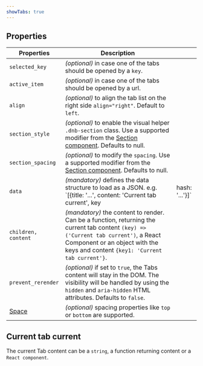 ```yaml
---
showTabs: true
---
```


## Properties

| Properties                                  | Description                                                                                                                                                                                                             |     |
| ------------------------------------------- | ----------------------------------------------------------------------------------------------------------------------------------------------------------------------------------------------------------------------- | --- |
| `selected_key`                              | _(optional)_ in case one of the tabs should be opened by a `key`.                                                                                                                                                       |     |
| `active_item`                               | _(optional)_ in case one of the tabs should be opened by a url.                                                                                                                                                         |     |
| `align`                                     | _(optional)_ to align the tab list on the right side `align="right"`. Default to `left`.                                                                                                                                |     |
| `section_style`                             | _(optional)_ to enable the visual helper `.dnb-section` class. Use a supported modifier from the [Section component](/uilib/components/section/properties). Defaults to null.                                           |
| `section_spacing`                           | _(optional)_ to modify the `spacing`. Use a supported modifier from the [Section component](/uilib/components/section/properties). Defaults to null.                                                                    |
| `data`                                      | _(mandatory)_ defines the data structure to load as a JSON. e.g. `[{title: '...', content: 'Current tab current', key|hash: '...'}]`                                                                                    |     |
| `children, content`                         | _(mandatory)_ the content to render. Can be a function, returning the current tab content `(key) => ('Current tab current')`, a React Component or an object with the keys and content `{key1: 'Current tab current'}`. |
| `prevent_rerender`                          | _(optional)_ if set to `true`, the Tabs content will stay in the DOM. The visibility will be handled by using the `hidden` and `aria-hidden` HTML attributes. Defaults to `false`.                                      |     |
| [Space](/uilib/components/space/properties) | _(optional)_ spacing properties like `top` or `bottom` are supported.                                                                                                                                                   |

## Current tab current

The current Tab content can be a `string`, a function returning content or a `React component`.
